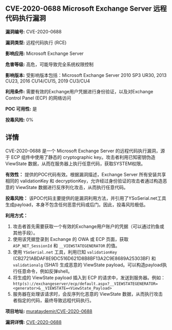 ## CVE-2020-0688 Microsoft Exchange Server 远程代码执行漏洞

**漏洞编号:** CVE-2020-0688

**漏洞类型:** 远程代码执行 (RCE)

**影响应用:** Microsoft Exchange Server

**危害等级:** 高危，可能导致完全系统权限控制

**影响版本:** 受影响版本包括：Microsoft Exchange Server 2010 SP3 UR30, 2013 CU23, 2016 CU14/CU15, 2019 CU3/CU4

**利用条件:** 需要有效的Exchange用户凭据进行身份验证，以及对Exchange Control Panel (ECP) 的网络访问

**POC 可用性:** 是

**投毒风险:** 0%

## 详情

CVE-2020-0688 是一个 Microsoft Exchange Server 的远程代码执行漏洞，源于 ECP 组件中使用了静态的 cryptographic key。攻击者利用已知密钥伪造 ViewState 数据，从而在服务器上执行任意代码，获取SYSTEM权限。

**有效性：**
提供的POC代码有效。根据漏洞描述，Exchange Server 所有安装共享相同的 validationKey 和 decryptionKey，允许经过身份验证的攻击者通过构造恶意的 ViewState 数据进行反序列化攻击，从而执行任意代码。

**投毒风险：**
该POC代码主要提供的是漏洞利用方法，并引用了YSoSerial.net工具生成payload，本身不包含任何恶意代码或后门。因此，投毒风险极低。

**利用方式：**
1.  攻击者首先需要获取一个有效的Exchange用户账户的凭据（可以通过钓鱼或其他手段）。
2.  使用该凭据登录到 Exchange 的 OWA 或 ECP 页面，获取 `ASP_NET_SessionId` 和 `__VIEWSTATEGENERATOR` 的值。
3.  使用 `YSoSerial.net` 工具，利用已知 `validationKey` (CB2721ABDAF8E9DC516D621D8B8BF13A2C9E8689A25303BF) 和 `validationalg` (SHA1) 生成恶意的 ViewState payload。可以构造payload执行任意命令，例如反弹shell。
4.  将生成的 ViewState payload 插入到 ECP 的请求中，发送到服务器。例如：`http(s)://exchangeserver/ecp/default.aspx?__VIEWSTATEGENERATOR=<generator>&__VIEWSTATE=<ViewState_Payload>`
5.  服务器在处理该请求时，会反序列化恶意的 ViewState 数据，从而执行攻击者指定的代码，最终导致远程代码执行。

**项目地址:** [murataydemir/CVE-2020-0688](https://github.com/murataydemir/CVE-2020-0688)

**漏洞详情:** [CVE-2020-0688](https://nvd.nist.gov/vuln/detail/CVE-2020-0688)